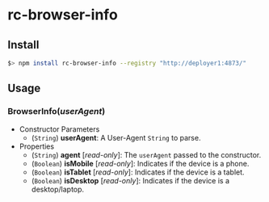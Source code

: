 rc-browser-info
===============

Install
-------
```bash
$> npm install rc-browser-info --registry "http://deployer1:4873/"
```

Usage
-----
### BrowserInfo(*userAgent*)
* Constructor Parameters
    * (`String`) **userAgent**: A User-Agent `String` to parse.
* Properties
    * (`String`) **agent** [*read-only*]: The `userAgent` passed to the constructor.
    * (`Boolean`) **isMobile** [*read-only*]: Indicates if the device is a phone.
    * (`Boolean`) **isTablet** [*read-only*]: Indicates if the device is a tablet.
    * (`Boolean`) **isDesktop** [*read-only*]: Indicates if the device is a desktop/laptop.